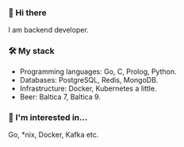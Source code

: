 ### 🍺 Hi there
I am backend developer.

### 🛠️ My stack
- Programming languages: Go, C, Prolog, Python.
- Databases: PostgreSQL, Redis, MongoDB.
- Infrastructure: Docker, Kubernetes a little.
- Beer: Baltica 7, Baltica 9.

### 👀 I'm interested in...
Go, \*nix, Docker, Kafka etc.

<!--
**muhomorfus/muhomorfus** is a ✨ _special_ ✨ repository because its `README.md` (this file) appears on your GitHub profile.

Here are some ideas to get you started:

- 🔭 I’m currently working on ...
- 🌱 I’m currently learning ...
- 👯 I’m looking to collaborate on ...
- 🤔 I’m looking for help with ...
- 💬 Ask me about ...
- 📫 How to reach me: ...
- 😄 Pronouns: ...
- ⚡ Fun fact: ...
-->


